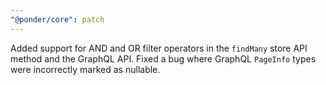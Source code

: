 ```yaml
---
"@ponder/core": patch
---
```


Added support for AND and OR filter operators in the `findMany` store API method and the GraphQL API. Fixed a bug where GraphQL `PageInfo` types were incorrectly marked as nullable.
